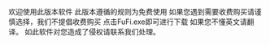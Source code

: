 欢迎使用此版本软件
此版本遵循的规则为免费使用
如果您遇到需要收费购买请谨慎选择，我们不提倡收费购买
点击FuFi.exe即可进行下载 如果您不懂英文请翻译。
如此软件对您造成了侵权请联系我们处理。
